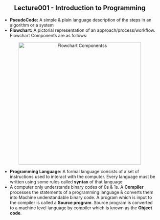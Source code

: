 <h2 align="center"><b>Lecture001 - Introduction to Programming</b></h2>

- **PseudoCode:** A simple & plain language description of the steps in an algorithm or a system
- **Flowchart:** A pictorial representation of an approach/process/workflow. Flowchart Components are as follows:
<p align="center">
<img src="./assets/FlowChartComponents.png" width="400" title="Flowchart Componentss">
</p>

- **Programming Language:** A formal language consists of a set of instructions used to interact with the computer. Every language must be written using some rules called **syntax** of that language
- A computer only understands binary codes of 0s & 1s. A **Compiler** processes the statements of a programming language & converts them into Machine understandable binary code. A program which is input to the compiler is called a **Source program**. Source program is converted to a machine level language by compiler which is known as the **Object code**.